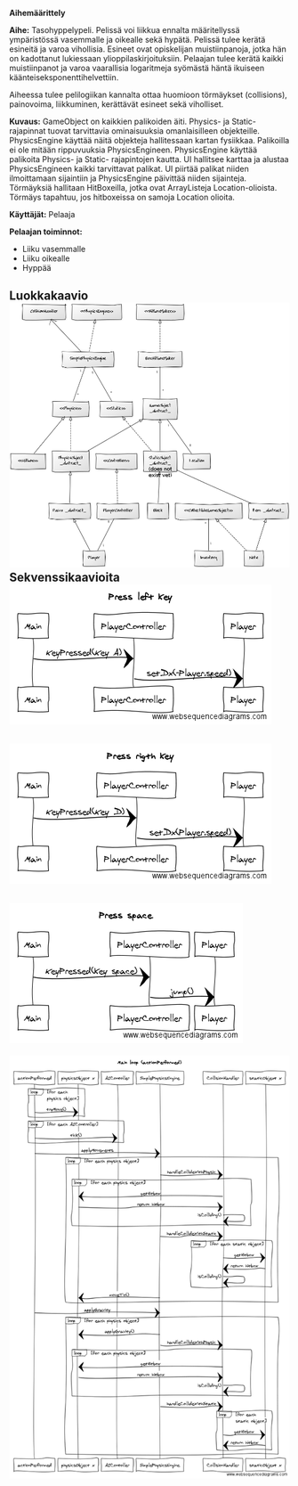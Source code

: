 **Aihemäärittely**

**Aihe:**
  Tasohyppelypeli. Pelissä voi liikkua ennalta määritellyssä ympäristössä vasemmalle ja oikealle sekä hypätä. Pelissä tulee kerätä
  esineitä ja varoa vihollisia. Esineet ovat opiskelijan muistiinpanoja, jotka hän on kadottanut lukiessaan ylioppilaskirjoituksiin.
  Pelaajan tulee kerätä kaikki muistiinpanot ja varoa vaarallisia logaritmeja syömästä häntä ikuiseen käänteiseksponenttihelvettiin.
  
  Aiheessa tulee pelilogiikan kannalta ottaa huomioon törmäykset (collisions), painovoima, liikkuminen, kerättävät esineet sekä viholliset.
  
**Kuvaus:**
GameObject on kaikkien palikoiden äiti. Physics- ja Static- rajapinnat tuovat tarvittavia ominaisuuksia omanlaisilleen objekteille. PhysicsEngine käyttää näitä objekteja hallitessaan kartan fysiikkaa. Palikoilla ei ole mitään rippuvuuksia PhysicsEngineen. PhysicsEngine käyttää palikoita Physics- ja Static- rajapintojen kautta. UI hallitsee karttaa ja alustaa PhysicsEngineen kaikki tarvittavat palikat. UI piirtää palikat niiden ilmoittamaan sijaintiin ja PhysicsEngine päivittää niiden sijainteja. Törmäyksiä hallitaan HitBoxeilla, jotka ovat ArrayListeja Location-olioista. Törmäys tapahtuu, jos hitboxeissa on samoja Location olioita.

**Käyttäjät:** Pelaaja

**Pelaajan toiminnot:** 
  * Liiku vasemmalle
  * Liiku oikealle
  * Hyppää

**Luokkakaavio**
![](luokkakaavio2.png)
**Sekvenssikaavioita**
![](sekvenssikaaviot/pressleftsekvenssi.png)
-
![](sekvenssikaaviot/pressrigthsekvenssi.png)
-
![](sekvenssikaaviot/presspacesekvenssi.png)
-
![](sekvenssikaaviot/actionPerformedsekvenssi.png)
